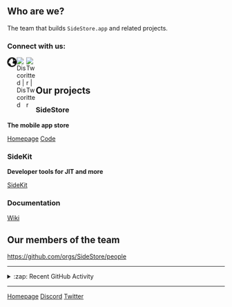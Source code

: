 <!-- 
Docs: How to use GitHub README and actions to auto-generate embedded content.
https://github.com/anuraghazra/github-readme-stats
https://www.youtube.com/watch?v=n6d4KHSKqGk
https://github.com/rahuldkjain/github-profile-readme-generator
 -->

## Who are we?

The team that builds `SideStore.app` and related projects.

### Connect with us:

<!--
[![Website](https://img.shields.io/website?label=sidestore.io&style=for-the-badge&url=https://sidestore.io)](https://sidestore.io)
[![Twitter Follow](https://img.shields.io/twitter/follow/sidestore_io?color=1DA1F2&logo=twitter&style=for-the-badge)](https://twitter.com/intent/follow?original_referer=https%3A%2F%2Fgithub.com%2Fsidestore&screen_name=sidestore)
[![GitHub Followers](https://img.shields.io/github/followers/sidestore?style=for-the-badge)]()
[![GitHub Sponsors](https://img.shields.io/github/sponsors/sidestore?style=for-the-badge
)]() 
-->

[<img align="left" alt="sidestore.io" width="22px" src="https://raw.githubusercontent.com/iconic/open-iconic/master/svg/globe.svg" />][website]
[<img align="left" alt="Discord | Discord" width="22px" src="https://cdn.jsdelivr.net/npm/simple-icons@v3/icons/discord.svg" />][discord]
[<img align="left" alt="Twitter | Twitter" width="22px" src="https://cdn.jsdelivr.net/npm/simple-icons@v3/icons/twitter.svg" />][twitter]

<br />
<br />

## Our projects

### SideStore

__The mobile app store__

[Homepage][website]
[Code][git.sidestore]

### SideKit

__Developer tools for JIT and more__

[SideKit][git.sidekit]

### Documentation

[Wiki][wiki]

## Our members of the team

https://github.com/orgs/SideStore/people

---

<details>
  <summary>:zap: Recent GitHub Activity</summary>

<!--START_SECTION:activity-->
1. 🗣 Commented on [#841](https://github.com/SideStore/SideStore/issues/841) in [SideStore/SideStore](https://github.com/SideStore/SideStore)
2. ❗️ Closed issue [#841](https://github.com/SideStore/SideStore/issues/841) in [SideStore/SideStore](https://github.com/SideStore/SideStore)
3. 🗣 Commented on [#617](https://github.com/SideStore/SideStore/issues/617) in [SideStore/SideStore](https://github.com/SideStore/SideStore)
4. 🗣 Commented on [#856](https://github.com/SideStore/SideStore/issues/856) in [SideStore/SideStore](https://github.com/SideStore/SideStore)
5. ❗️ Closed issue [#856](https://github.com/SideStore/SideStore/issues/856) in [SideStore/SideStore](https://github.com/SideStore/SideStore)
6. 🗣 Commented on [#617](https://github.com/SideStore/SideStore/issues/617) in [SideStore/SideStore](https://github.com/SideStore/SideStore)
7. 🗣 Commented on [#855](https://github.com/SideStore/SideStore/issues/855) in [SideStore/SideStore](https://github.com/SideStore/SideStore)
8. 🗣 Commented on [#835](https://github.com/SideStore/SideStore/issues/835) in [SideStore/SideStore](https://github.com/SideStore/SideStore)
9. 🗣 Commented on [#12](https://github.com/SideStore/SideServer-for-Linux/issues/12) in [SideStore/SideServer-for-Linux](https://github.com/SideStore/SideServer-for-Linux)
10. 🗣 Commented on [#835](https://github.com/SideStore/SideStore/issues/835) in [SideStore/SideStore](https://github.com/SideStore/SideStore)
11. 🗣 Commented on [#835](https://github.com/SideStore/SideStore/issues/835) in [SideStore/SideStore](https://github.com/SideStore/SideStore)
12. 🗣 Commented on [#855](https://github.com/SideStore/SideStore/issues/855) in [SideStore/SideStore](https://github.com/SideStore/SideStore)
13. 🗣 Commented on [#856](https://github.com/SideStore/SideStore/issues/856) in [SideStore/SideStore](https://github.com/SideStore/SideStore)
14. 🗣 Commented on [#856](https://github.com/SideStore/SideStore/issues/856) in [SideStore/SideStore](https://github.com/SideStore/SideStore)
15. 🎉 Merged PR [#857](https://github.com/SideStore/SideStore/pull/857) in [SideStore/SideStore](https://github.com/SideStore/SideStore)
16. 🗣 Commented on [#857](https://github.com/SideStore/SideStore/issues/857) in [SideStore/SideStore](https://github.com/SideStore/SideStore)
17. 💪 Opened PR [#857](https://github.com/SideStore/SideStore/pull/857) in [SideStore/SideStore](https://github.com/SideStore/SideStore)
18. 🗣 Commented on [#12](https://github.com/SideStore/SideServer-for-Linux/issues/12) in [SideStore/SideServer-for-Linux](https://github.com/SideStore/SideServer-for-Linux)
19. 🗣 Commented on [#856](https://github.com/SideStore/SideStore/issues/856) in [SideStore/SideStore](https://github.com/SideStore/SideStore)
20. 🗣 Commented on [#856](https://github.com/SideStore/SideStore/issues/856) in [SideStore/SideStore](https://github.com/SideStore/SideStore)
<!--END_SECTION:activity-->

</details>

---

[Homepage][patreon] [Discord][discord] [Twitter][twitter]

<!--
- [Patreon][patreon]
- [OpenCollective][opencollective]
- [YouTube][youtube]
-->

[website]: https://sidestore.io
[wiki]: https://wiki.sidestore.io
[twitter]: https://twitter.com/sidestore_io
[discord]: https://discord.gg/sidestore-949183273383395328
[youtube]: https://youtube.com/TODO
[patreon]: https://www.patreon.com/SideStore
[opencollective]: https://opencollective.com/TODO
[git.sidestore]: https://github.com/SideStore/SideStore/
[git.sidekit]: https://github.com/SideStore/SideKit


